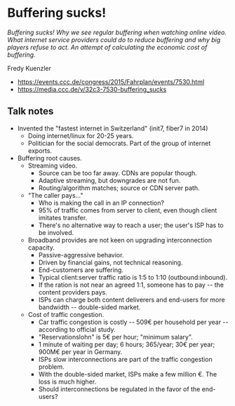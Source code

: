 # Buffering sucks!

*Buffering sucks! Why we see regular buffering when watching online video. What internet service providers could do to reduce buffering and why big players refuse to act. An attempt of calculating the economic cost of buffering.*

Fredy Kuenzler

- https://events.ccc.de/congress/2015/Fahrplan/events/7530.html
- https://media.ccc.de/v/32c3-7530-buffering_sucks


## Talk notes

- Invented the "fastest internet in Switzerland" (init7, fiber7 in 2014)
  - Doing internet/linux for 20-25 years.
  - Politician for the social democrats. Part of the group of internet exports.
- Buffering root causes.
  - Streaming video.
    - Source can be too far away. CDNs are popular though.
    - Adaptive streaming, but downgrades are not fun.
    - Routing/algorithm matches; source or CDN server path.
  - "The caller pays..."
    - Who is making the call in an IP connection?
    - 95% of traffic comes from server to client, even though client imitates transfer.
    - There's no alternative way to reach a user; the user's ISP has to be involved.
  - Broadband provides are not keen on upgrading interconnection capacity.
    - Passive-aggressive behavior.
    - Driven by financial gains, not technical reasoning.
    - End-customers are suffering.
    - Typical client:server traffic ratio is 1:5 to 1:10 (outbound:inbound).
    - If the ration is not near an agreed 1:1, someone has to pay -- the content providers pays.
    - ISPs can charge both content deliverers and end-users for more bandwidth -- double-sided market.
  - Cost of traffic congestion.
    - Car traffic congestion is costly -- 509€ per household per year -- according to official study.
    - "Reservationslohn" is 5€ per hour; "minimum salary".
    - 1 minute of waiting per day; 6 hours; 365/year; 30€ per year; 900M€ per year in Germany.
    - ISPs slow interconnections are part of the traffic congestion problem.
    - With the double-sided market, ISPs make a few million €. The loss is much higher.
    - Should interconnections be regulated in the favor of the end-users?

